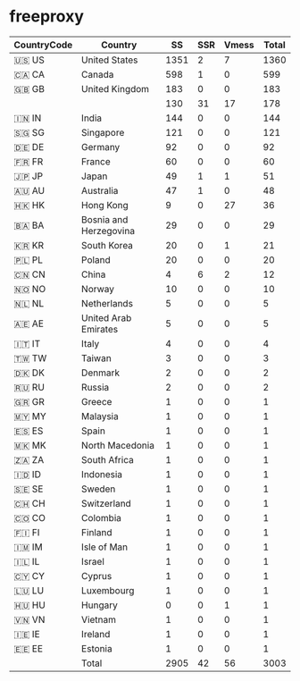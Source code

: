 # freeproxy

|CountryCode|Country|SS|SSR|Vmess|Total|
|  ----  | ----  |  ----  | ----  |  ----  | ----  |
|🇺🇸 US|United States|1351|2|7|1360|
|🇨🇦 CA|Canada|598|1|0|599|
|🇬🇧 GB|United Kingdom|183|0|0|183|
| ||130|31|17|178|
|🇮🇳 IN|India|144|0|0|144|
|🇸🇬 SG|Singapore|121|0|0|121|
|🇩🇪 DE|Germany|92|0|0|92|
|🇫🇷 FR|France|60|0|0|60|
|🇯🇵 JP|Japan|49|1|1|51|
|🇦🇺 AU|Australia|47|1|0|48|
|🇭🇰 HK|Hong Kong|9|0|27|36|
|🇧🇦 BA|Bosnia and Herzegovina|29|0|0|29|
|🇰🇷 KR|South Korea|20|0|1|21|
|🇵🇱 PL|Poland|20|0|0|20|
|🇨🇳 CN|China|4|6|2|12|
|🇳🇴 NO|Norway|10|0|0|10|
|🇳🇱 NL|Netherlands|5|0|0|5|
|🇦🇪 AE|United Arab Emirates|5|0|0|5|
|🇮🇹 IT|Italy|4|0|0|4|
|🇹🇼 TW|Taiwan|3|0|0|3|
|🇩🇰 DK|Denmark|2|0|0|2|
|🇷🇺 RU|Russia|2|0|0|2|
|🇬🇷 GR|Greece|1|0|0|1|
|🇲🇾 MY|Malaysia|1|0|0|1|
|🇪🇸 ES|Spain|1|0|0|1|
|🇲🇰 MK|North Macedonia|1|0|0|1|
|🇿🇦 ZA|South Africa|1|0|0|1|
|🇮🇩 ID|Indonesia|1|0|0|1|
|🇸🇪 SE|Sweden|1|0|0|1|
|🇨🇭 CH|Switzerland|1|0|0|1|
|🇨🇴 CO|Colombia|1|0|0|1|
|🇫🇮 FI|Finland|1|0|0|1|
|🇮🇲 IM|Isle of Man|1|0|0|1|
|🇮🇱 IL|Israel|1|0|0|1|
|🇨🇾 CY|Cyprus|1|0|0|1|
|🇱🇺 LU|Luxembourg|1|0|0|1|
|🇭🇺 HU|Hungary|0|0|1|1|
|🇻🇳 VN|Vietnam|1|0|0|1|
|🇮🇪 IE|Ireland|1|0|0|1|
|🇪🇪 EE|Estonia|1|0|0|1|
||Total|2905|42|56|3003|
